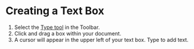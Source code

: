 # Creating a Text Box

1. Select the [Type tool](../working-with-tools/drawing-and-type-tools.md) in the Toolbar.
2. Click and drag a box within your document.
3. A cursor will appear in the upper left of your text box. Type to add text.
